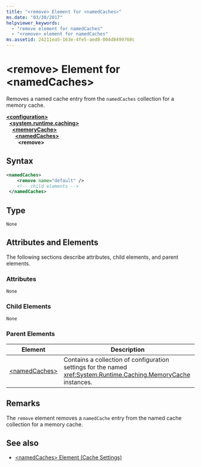 ```yaml
---
title: "<remove> Element for <namedCaches>"
ms.date: "03/30/2017"
helpviewer_keywords: 
  - "remove element for namedCaches"
  - "<remove> element for namedCaches"
ms.assetid: 24211ea5-163e-4fe5-aed8-004d8499760c
---
```

# \<remove> Element for \<namedCaches>
Removes a named cache entry from the `namedCaches` collection for a memory cache.  
  
[**\<configuration>**](../configuration-element.md)\
&nbsp;&nbsp;[**\<system.runtime.caching>**](system-runtime-caching-element-cache-settings.md)\
&nbsp;&nbsp;&nbsp;&nbsp;[**\<memoryCache>**](memorycache-element-cache-settings.md)\
&nbsp;&nbsp;&nbsp;&nbsp;&nbsp;&nbsp;[**\<namedCaches>**](namedcaches-element-cache-settings.md)\
&nbsp;&nbsp;&nbsp;&nbsp;&nbsp;&nbsp;&nbsp;&nbsp;**\<remove>**  
  
## Syntax  
  
```xml  
<namedCaches>  
    <remove name="default" />  
    <!-- child elements -->  
 </namedCaches>  
```  
  
## Type  
 `None`  
  
## Attributes and Elements  
 The following sections describe attributes, child elements, and parent elements.  
  
### Attributes  
 `None`  
  
### Child Elements  
 `None`  
  
### Parent Elements  
  
|Element|Description|  
|-------------|-----------------|  
|[\<namedCaches>](namedcaches-element-cache-settings.md)|Contains a collection of configuration settings for the named <xref:System.Runtime.Caching.MemoryCache> instances.|  
  
## Remarks  
 The `remove` element removes a `namedCache` entry from the named cache collection for a memory cache.  
  
## See also

- [\<namedCaches> Element (Cache Settings)](namedcaches-element-cache-settings.md)
